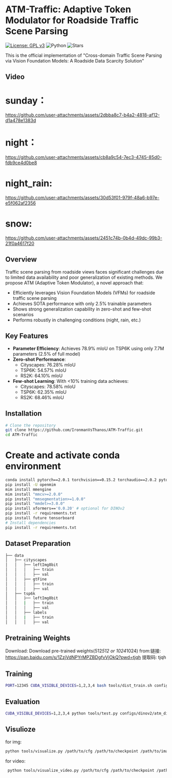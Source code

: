 # ATM-Traffic: Adaptive Token Modulator for Roadside Traffic Scene Parsing

[![License: GPL v3](https://img.shields.io/badge/License-GPLv3-blue.svg)](https://www.gnu.org/licenses/gpl-3.0)
![Python](https://img.shields.io/badge/python-v3.8+-blue.svg)
![Stars](https://img.shields.io/github/stars/IronmanVsThanos/ATM-Traffic)

This is the official implementation of "Cross-domain Traffic Scene Parsing via Vision Foundation Models: A Roadside Data Scarcity Solution"

## Video
# sunday：
https://github.com/user-attachments/assets/2dbba8c7-b4a2-4818-af12-d1a478e1383d
# night：
https://github.com/user-attachments/assets/cb8a9c54-7ec3-4745-85d0-fdb9ce4d0be8
# night_rain:
https://github.com/user-attachments/assets/30d53f01-979f-48a6-b97e-e5f062af2356
# snow:
https://github.com/user-attachments/assets/2451c74b-0b4d-49dc-99b3-21f0a4617f20

## Overview

Traffic scene parsing from roadside views faces significant challenges due to limited data availability and poor generalization of existing methods. We propose ATM (Adaptive Token Modulator), a novel approach that:

- Efficiently leverages Vision Foundation Models (VFMs) for roadside traffic scene parsing
- Achieves SOTA performance with only 2.5% trainable parameters
- Shows strong generalization capability in zero-shot and few-shot scenarios
- Performs robustly in challenging conditions (night, rain, etc.)

## Key Features

- **Parameter Efficiency**: Achieves 78.9% mIoU on TSP6K using only 7.7M parameters (2.5% of full model)
- **Zero-shot Performance**: 
  - Cityscapes: 76.28% mIoU
  - TSP6K: 54.57% mIoU  
  - RS2K: 64.10% mIoU
- **Few-shot Learning**: With <10% training data achieves:
  - Cityscapes: 78.58% mIoU
  - TSP6K: 62.35% mIoU
  - RS2K: 68.46% mIoU

## Installation
```bash
# Clone the repository
git clone https://github.com/IronmanVsThanos/ATM-Traffic.git
cd ATM-Traffic
```
# Create and activate conda environment
```bash
conda install pytorch==2.0.1 torchvision==0.15.2 torchaudio==2.0.2 pytorch-cuda=11.7 -c pytorch -c nvidia -y
pip install -U openmim
mim install mmengine
mim install "mmcv>=2.0.0"
pip install "mmsegmentation>=1.0.0"
pip install "mmdet>=3.0.0"
pip install xformers=='0.0.20' # optional for DINOv2
pip install -r requirements.txt
pip install future tensorboard
# Install dependencies
pip install -r requirements.txt
```


## Dataset Preparation
```bash
├── data
│   ├── cityscapes
│   │   ├── leftImg8bit
│   │   │   ├── train
│   │   │   ├── val
│   │   ├── gtFine
│   │   │   ├── train
│   │   │   ├── val
│   ├── tsp6k
│   │   ├── leftImg8bit
│   │   |   ├── train
│   │   │   ├── val
│   │   ├── labels
│   │   |   ├── train
│   │   │   ├── val
```
## Pretraining Weights
Download: Download pre-trained weights(512*512 or 1024*1024) 
from:链接: https://pan.baidu.com/s/1ZzjVdNPYrMPZBDgfvVjOkQ?pwd=tjqh 提取码: tjqh 


## Training
```bash
PORT=12345 CUDA_VISIBLE_DEVICES=1,2,3,4 bash tools/dist_train.sh configs/dinov2/atm_dinov2_mask2former_1024x1024_bs4x2.py NUM_GPUS
```
## Evaluation
```bash
CUDA_VISIBLE_DEVICES=1,2,3,4 python tools/test.py configs/dinov2/atm_dinov2_mask2former_1024x1024_bs4x2.py  work_dirs/atm_dinov2_mask2former_1024x1024_bs4x2/iter_40000.pth --backbone ./checkpoints/dinov2_converted_1024x1024.pth
```
## Visulioze
for img:
```bash
python tools/visualize.py /path/to/cfg /path/to/checkpoint /path/to/images --backbone /path/to/converted_backbone
```
for video:
```bash
 python tools/visualize_video.py /path/to/cfg /path/to/checkpoint /path/to/images --backbone /path/to/converted_backbone
```


